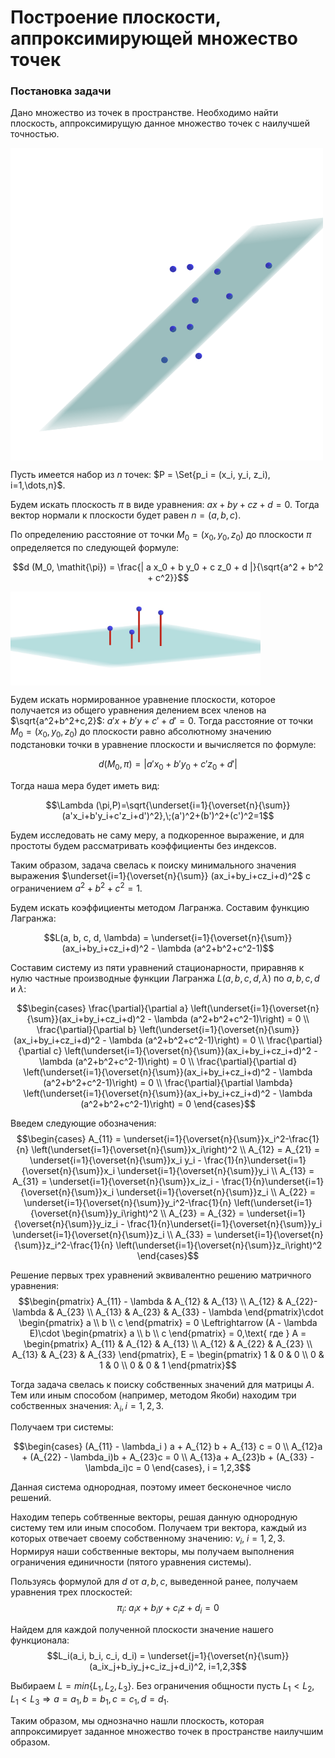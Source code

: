 <h1 align="left">Построение плоскости, аппроксимирующей множество точек</h1>

<h3 align="left">Постановка задачи</h3>

Дано множество из точек в пространстве. Необходимо найти плоскость, аппроксимирущую данное множество точек с наилучшей точностью.

<img align="center" src="https://github.com/vkonov2/Geometry-Projects/blob/33f547e8fe151cf23d36005db11a27432d161b44/Preliminary-Algorithms/Least-Square-Plane-Fitting/images/1.png" alt="c" width="500" height="500"/>

Пусть имеется набор из $n$ точек: $P = \Set{p_i = (x_i, y_i, z_i), i=1,\dots,n}$. 

Будем искать плоскость $\mathit{\pi}$ в виде уравнения: $a x + b y + c z + d = 0$. Тогда вектор нормали к плоскости будет равен $n = (a, b, c)$.

По определению расстояние от точки $M_0 = (x_0, y_0, z_0)$ до плоскости $\mathit{\pi}$ определяется по следующей формуле:

$$d (M_0, \mathit{\pi}) = \frac{| a x_0 + b y_0 + c z_0 + d |}{\sqrt{a^2 + b^2 + c^2}}$$

<img align="center" src="https://github.com/vkonov2/Geometry-Projects/blob/33f547e8fe151cf23d36005db11a27432d161b44/Preliminary-Algorithms/Least-Square-Plane-Fitting/images/2.jpg" alt="c" width="400" height="150"/>

Будем искать нормированное уравнение плоскости, которое получается из общего уравнения делением всех членов на $\sqrt{a^2+b^2+с,2}$: $a'x+b'y+с'+d'=0$. Тогда расстояние от точки $M_0 = (x_0,y_0, z_0)$ до плоскости равно абсолютному значению подстановки точки в уравнение плоскости и вычисляется по формуле:

$$d (M_0, \mathit{\pi}) = | a' x_0 + b' y_0 + c' z_0 + d' |$$

Тогда наша мера будет иметь вид:

$$\Lambda (\pi,P)=\sqrt{\underset{i=1}{\overset{n}{\sum}} (a'x_i+b'y_i+c'z_i+d')^2},\;(a')^2+(b')^2+(c')^2=1$$

Будем исследовать не саму меру, а подкоренное выражение, и для простоты будем рассматривать коэффициенты без индексов.

Таким образом, задача свелась к поиску минимального значения выражения $\underset{i=1}{\overset{n}{\sum}} (ax_i+by_i+cz_i+d)^2$ с ограничением $a^2+b^2+c^2=1$.

Будем искать коэффициенты методом Лагранжа. Составим функцию Лагранжа:

$$L(a, b, c, d, \lambda) = \underset{i=1}{\overset{n}{\sum}}(ax_i+by_i+cz_i+d)^2 - \lambda (a^2+b^2+c^2-1)$$

Составим систему из пяти уравнений стационарности, приравняв к нулю частные производные функции Лагранжа $L(a, b, c, d, \lambda)$ по $a, b, c, d$ и $\lambda$:

$$\begin{cases}
		\frac{\partial}{\partial a} \left(\underset{i=1}{\overset{n}{\sum}}(ax_i+by_i+cz_i+d)^2 - \lambda (a^2+b^2+c^2-1)\right) = 0 \\
		\frac{\partial}{\partial b} \left(\underset{i=1}{\overset{n}{\sum}}(ax_i+by_i+cz_i+d)^2 - \lambda (a^2+b^2+c^2-1)\right) = 0 \\
		\frac{\partial}{\partial c} \left(\underset{i=1}{\overset{n}{\sum}}(ax_i+by_i+cz_i+d)^2 - \lambda (a^2+b^2+c^2-1)\right) = 0 \\
		\frac{\partial}{\partial d} \left(\underset{i=1}{\overset{n}{\sum}}(ax_i+by_i+cz_i+d)^2 - \lambda (a^2+b^2+c^2-1)\right) = 0 \\
		\frac{\partial}{\partial \lambda} \left(\underset{i=1}{\overset{n}{\sum}}(ax_i+by_i+cz_i+d)^2 - \lambda (a^2+b^2+c^2-1)\right) = 0
	\end{cases}$$

Введем следующие обозначения:
$$\begin{cases}
	A_{11} = \underset{i=1}{\overset{n}{\sum}}x_i^2-\frac{1}{n} \left(\underset{i=1}{\overset{n}{\sum}}x_i\right)^2 \\
	A_{12} = A_{21} = \underset{i=1}{\overset{n}{\sum}}x_i y_i - \frac{1}{n}\underset{i=1}{\overset{n}{\sum}}x_i \underset{i=1}{\overset{n}{\sum}}y_i \\
	A_{13} = A_{31} = \underset{i=1}{\overset{n}{\sum}}x_iz_i - \frac{1}{n}\underset{i=1}{\overset{n}{\sum}}x_i \underset{i=1}{\overset{n}{\sum}}z_i \\
	A_{22} = \underset{i=1}{\overset{n}{\sum}}y_i^2-\frac{1}{n} \left(\underset{i=1}{\overset{n}{\sum}}y_i\right)^2 \\
	A_{23} = A_{32} = \underset{i=1}{\overset{n}{\sum}}y_iz_i - \frac{1}{n}\underset{i=1}{\overset{n}{\sum}}y_i \underset{i=1}{\overset{n}{\sum}}z_i \\
	A_{33} = \underset{i=1}{\overset{n}{\sum}}z_i^2-\frac{1}{n} \left(\underset{i=1}{\overset{n}{\sum}}z_i\right)^2
\end{cases}$$

Решение первых трех уравнений эквивалентно решению матричного уравнения:
$$\begin{pmatrix}
	A_{11} - \lambda & A_{12} & A_{13} \\
	A_{12} & A_{22}-\lambda & A_{23} \\
	A_{13} & A_{23} & A_{33} - \lambda
\end{pmatrix}\cdot \begin{pmatrix}
	a \\ b \\ c
\end{pmatrix} = 0 \Leftrightarrow (A - \lambda E)\cdot \begin{pmatrix}
	a \\ b \\ c
\end{pmatrix} = 0,\text{ где } A = \begin{pmatrix}
	A_{11} & A_{12} & A_{13} \\
	A_{12} & A_{22} & A_{23} \\
	A_{13} & A_{23} & A_{33}
\end{pmatrix}, E = \begin{pmatrix}
	1 & 0 & 0 \\
	0 & 1 & 0 \\
	0 & 0 & 1
\end{pmatrix}$$

Тогда задача свелась к поиску собственных значений для матрицы $A$. Тем или иным способом (например, методом Якоби) находим три собственных значения: $\lambda_i, i=1,2,3$.

Получаем три системы:

$$\begin{cases}
		(A_{11} - \lambda_i ) a + A_{12} b + A_{13} c = 0 \\
		A_{12}a + (A_{22} - \lambda_i)b + A_{23}c = 0 \\
		A_{13}a + A_{23}b + (A_{33} - \lambda_i)c = 0
	\end{cases}, i = 1,2,3$$

Данная система однородная, поэтому имеет бесконечное число решений.

Находим теперь собтвенные векторы, решая данную однородную систему тем или иным способом. Получаем три вектора, каждый из которых отвечает своему собственному значению: $v_i, \; i=1,2,3$. Нормируя наши собственные векторы, мы получаем выполнения ограничения единичности (пятого уравнения системы).

Пользуясь формулой для $d$ от $a,b,c$, выведенной ранее, получаем уравнения трех плоскостей:
$$\pi_i: \; a_i x + b_i y + c_i z + d_i = 0$$

Найдем для каждой полученной плоскости значение нашего функционала:
$$L_i(a_i, b_i, c_i, d_i) = \underset{j=1}{\overset{n}{\sum}}(a_ix_j+b_iy_j+c_iz_j+d_i)^2, i=1,2,3$$

Выбираем $L = min \{L_1, L_2, L_3\}$. Без ограничения общности пусть $L_1 < L_2, \; L_1 < L_3 \Rightarrow a = a_1, b = b_1, c = c_1, d = d_1$.

Таким образом, мы однозначно нашли плоскость, которая аппроксимирует заданное множество точек в пространстве наилучшим образом.
